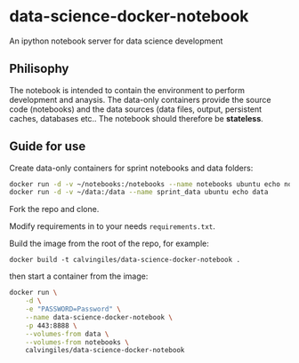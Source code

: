 data-science-docker-notebook
============================

An ipython notebook server for data science development

## Philisophy

The notebook is intended to contain the environment to perform development and anaysis. The data-only containers provide the source code (notebooks) and the data sources (data files, output, persistent caches, databases etc.. The notebook should therefore be **stateless**.

## Guide for use

Create data-only containers for sprint notebooks and data folders:

``` bash
docker run -d -v ~/notebooks:/notebooks --name notebooks ubuntu echo notebooks
docker run -d -v ~/data:/data --name sprint_data ubuntu echo data
```

Fork the repo and clone.

Modify requirements in to your needs `requirements.txt`.

Build the image from the root of the repo, for example:

```
docker build -t calvingiles/data-science-docker-notebook .
```

then start a container from the image:

```bash
docker run \
	-d \
	-e "PASSWORD=Password" \
	--name data-science-docker-notebook \
	-p 443:8888 \
	--volumes-from data \
	--volumes-from notebooks \
	calvingiles/data-science-docker-notebook
```



